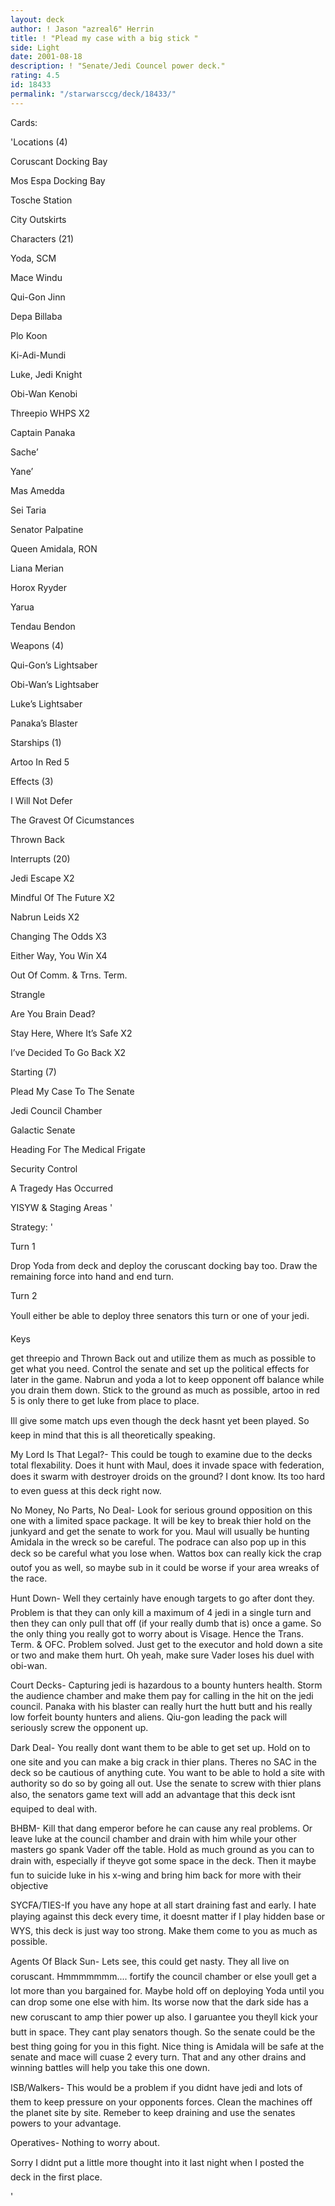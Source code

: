 ```yaml
---
layout: deck
author: ! Jason "azreal6" Herrin
title: ! "Plead my case with a big stick "
side: Light
date: 2001-08-18
description: ! "Senate/Jedi Councel power deck."
rating: 4.5
id: 18433
permalink: "/starwarsccg/deck/18433/"
---
```

Cards: 

'Locations (4)

Coruscant Docking Bay

Mos Espa Docking Bay

Tosche Station

City Outskirts


Characters (21)

Yoda, SCM

Mace Windu

Qui-Gon Jinn

Depa Billaba

Plo Koon

Ki-Adi-Mundi

Luke, Jedi Knight

Obi-Wan Kenobi

Threepio WHPS X2

Captain Panaka

Sache’

Yane’

Mas Amedda

Sei Taria

Senator Palpatine

Queen Amidala, RON

Liana Merian

Horox Ryyder

Yarua

Tendau Bendon


Weapons (4)

Qui-Gon’s Lightsaber

Obi-Wan’s Lightsaber

Luke’s Lightsaber

Panaka’s Blaster


Starships (1)

Artoo In Red 5


Effects (3)

I Will Not Defer

The Gravest Of Cicumstances

Thrown Back


Interrupts (20)

Jedi Escape X2

Mindful Of The Future X2

Nabrun Leids X2

Changing The Odds X3

Either Way, You Win X4

Out Of Comm. & Trns. Term. 

Strangle

Are You Brain Dead?

Stay Here, Where It’s Safe X2

I’ve Decided To Go Back X2


Starting (7)

Plead My Case To The Senate

Jedi Council Chamber

Galactic Senate

Heading For The Medical Frigate

Security Control

A Tragedy Has Occurred

YISYW & Staging Areas '

Strategy: '

Turn 1

Drop Yoda from deck and deploy the coruscant docking bay too. Draw the remaining force into hand and end turn.


Turn 2

Youll either be able to deploy three senators this turn or one of your jedi.


Keys

get threepio and Thrown Back out and utilize them as much as possible to get what you need. Control the senate and set up the political effects for later in the game. Nabrun and yoda a lot to keep opponent off balance while you drain them down. Stick to the ground as much as possible, artoo in red 5 is only there to get luke from place to place.


Ill give some match ups even though the deck hasnt yet been played. So keep in mind that this is all theoretically speaking.


My Lord Is That Legal?- This could be tough to examine due to the decks total flexability. Does it hunt with Maul, does it invade space with federation, does it swarm with destroyer droids on the ground? I dont know. Its too hard to even guess at this deck right now.


No Money, No Parts, No Deal- Look for serious ground opposition on this one with a limited space package. It will be key to break thier hold on the junkyard and get the senate to work for you. Maul will usually be hunting Amidala in the wreck so be careful. The podrace can also pop up in this deck so be careful what you lose when. Wattos box can really kick the crap outof you as well, so maybe sub in it could be worse if your area wreaks of the race.


Hunt Down- Well they certainly have enough targets to go after dont they. Problem is that they can only kill a maximum of 4 jedi in a single turn and then they can only pull that off (if your really dumb that is) once a game. So the only thing you really got to worry about is Visage. Hence the Trans. Term. & OFC. Problem solved. Just get to the executor and hold down a site or two and make them hurt. Oh yeah, make sure Vader loses his duel with obi-wan.


Court Decks- Capturing jedi is hazardous to a bounty hunters health. Storm the audience chamber and make them pay for calling in the hit on the jedi council. Panaka with his blaster can really hurt the hutt butt and his really low forfeit bounty hunters and aliens. Qiu-gon leading the pack will seriously screw the opponent up.


Dark Deal- You really dont want them to be able to get set up. Hold on to one site and you can make a big crack in thier plans. Theres no SAC in the deck so be cautious of anything cute. You want to be able to hold a site with authority so do so by going all out. Use the senate to screw with thier plans also, the senators game text will add an advantage that this deck isnt equiped to deal with.


BHBM- Kill that dang emperor before he can cause any real problems. Or leave luke at the council chamber and drain with him while your other masters go spank Vader off the table. Hold as much ground as you can to drain with, especially if theyve got some space in the deck. Then it maybe fun to suicide luke in his x-wing and bring him back for more with their objective


SYCFA/TIES-If you have any hope at all start draining fast and early. I hate playing against this deck every time, it doesnt matter if I play hidden base or WYS, this deck is just way too strong. Make them come to you as much as possible.


Agents Of Black Sun- Lets see, this could get nasty. They all live on coruscant. Hmmmmmmm.... fortify the council chamber or else youll get a lot more than you bargained for. Maybe hold off on deploying Yoda until you can drop some one else with him. Its worse now that the dark side has a new coruscant to amp thier power up also. I garuantee you theyll kick your butt in space. They cant play senators though. So the senate could be the best thing going for you in this fight. Nice thing is Amidala will be safe at the senate and mace will cuase 2 every turn. That and any other drains and winning battles will help you take this one down.


ISB/Walkers- This would be a problem if you didnt have jedi and lots of them to keep pressure on your opponents forces. Clean the machines off the planet site by site. Remeber to keep draining and use the senates powers to your advantage.


Operatives- Nothing to worry about.


Sorry I didnt put a little more thought into it last night when I posted the deck in the first place.

'
